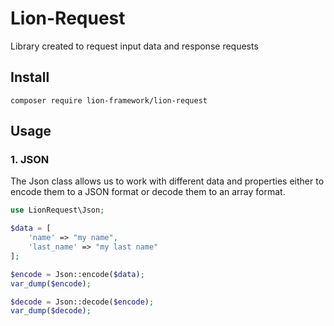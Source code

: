 # Lion-Request
Library created to request input data and response requests


## Install
```shell
composer require lion-framework/lion-request
```

## Usage
### 1. JSON
The Json class allows us to work with different data and properties either to encode them to a JSON format or decode them to an array format.

```php
use LionRequest\Json;

$data = [
	'name' => "my name",
	'last_name' => "my last name"
];

$encode = Json::encode($data);
var_dump($encode);
```

```php
$decode = Json::decode($encode);
var_dump($decode);
```